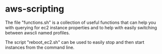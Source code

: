# aws-scripting

The file "functions.sh" is a collection of useful functions that can help you with querying for ec2 instance properties and to help with easily switching between awscli named profiles.

The script "reboot_ec2.sh" can be used to easily stop and then start instances from the command line.
